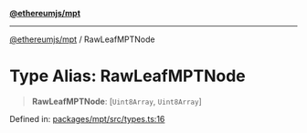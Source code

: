 [**@ethereumjs/mpt**](../README.md)

***

[@ethereumjs/mpt](../README.md) / RawLeafMPTNode

# Type Alias: RawLeafMPTNode

> **RawLeafMPTNode**: \[`Uint8Array`, `Uint8Array`\]

Defined in: [packages/mpt/src/types.ts:16](https://github.com/Dargon789/ethereumjs-monorepo/blob/master/packages/mpt/src/types.ts#L16)

